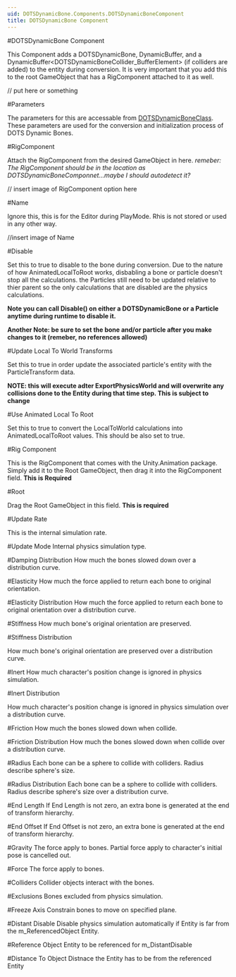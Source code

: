 ```yaml
---
uid: DOTSDynamicBone.Components.DOTSDynamicBoneComponent
title: DOTSDynamicBone Component
---
```


#DOTSDynamicBone Component

This Component adds a DOTSDynamicBone, DynamicBuffer<Particle>, and a 
DynamicBuffer<DOTSDynamicBoneCollider_BufferElement> (if colliders are added) to the entity during conversion. It is very
important that you add this to the root GameObject that has a RigComponent attached to it as well.

// put here or something

#Parameters

The parameters for this are accessable from [DOTSDynamicBoneClass](xref:DOTSDynamicBone.DOTSDynamicBoneClass).
These parameters are used for the conversion and initialization process of DOTS Dynamic Bones.

#RigComponent

Attach the RigComponent from the desired GameObject in here. *remeber: The RigComponent should be in the location as DOTSDynamicBoneComponnet...maybe I should autodetect it?*

// insert image of RigComponent option here

#Name

Ignore this, this is for the Editor during PlayMode. Rhis is not stored or used in any other way.

//insert image of Name

#Disable

Set this to true to disable to the bone during conversion. Due to the nature of how AnimatedLocalToRoot
works, disbabling a bone or particle doesn't stop all the calculations. the Particles still need to be
updated relative to thier parent so the only calculations that are disabled are the physics calculations.

**Note you can call Disable() on either a DOTSDynamicBone or a Particle anytime during runtime to disable it.**

**Another Note: be sure to set the bone and/or particle after you make changes to it (remeber, no references allowed)**

#Update Local To World Transforms

Set this to true in order update the associated particle's entity with the ParticleTransform data.

**NOTE: this will execute adter ExportPhysicsWorld and will overwrite any collisions done to the Entity during that time step. This is subject to change**

#Use Animated Local To Root

Set this to true to convert the LocalToWorld calculations into AnimatedLocalToRoot values. This should be also
set to true. 

#Rig Component

This is the RigComponent that comes with the Unity.Animation package. Simply add it to the Root GameObject,
then drag it into the RigComponent field. **This is Required**

#Root

Drag the Root GameObject in this field. **This is required**

#Update Rate

This is the internal simulation rate.

#Update Mode
Internal physics simulation type.

#Damping Distribution
How much the bones slowed down over a distribution curve.

#Elasticity
How much the force applied to return each bone to original orientation.

#Elasticity Distribution
How much the force applied to return each bone to original orientation over a distribution curve.

#Stiffness
How much bone's original orientation are preserved.

#Stiffness Distribution

How much bone's original orientation are preserved over a distribution curve.

#Inert
How much character's position change is ignored in physics simulation.

#Inert Distribution

How much character's position change is ignored in physics simulation over a distribution curve.

#Friction
How much the bones slowed down when collide.

#Friction Distribution
How much the bones slowed down when collide over a distribution curve.

#Radius
Each bone can be a sphere to collide with colliders. Radius describe sphere's size.

#Radius Distribution
Each bone can be a sphere to collide with colliders. Radius describe sphere's size over a distribution curve.

#End Length
If End Length is not zero, an extra bone is generated at the end of transform hierarchy.</value>
		
#End Offset
If End Offset is not zero, an extra bone is generated at the end of transform hierarchy.

#Gravity
The force apply to bones. Partial force apply to character's initial pose is cancelled out.

#Force
The force apply to bones.

#Colliders
Collider objects interact with the bones.

#Exclusions
Bones excluded from physics simulation.

#Freeze Axis
Constrain bones to move on specified plane.

#Distant Disable
Disable physics simulation automatically if Entity is far from the m_ReferencedObject Entity.

#Reference Object
Entity to be referenced for m_DistantDisable

#Distance To Object
Distnace the Entity has to be from the referenced Entity